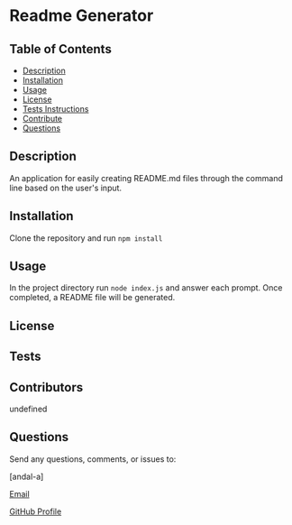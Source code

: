 

# Readme Generator

## Table of Contents
* [Description](#Description)
* [Installation](#Unstallation)
* [Usage](#Usage)
* [License](#License)
* [Tests Instructions](#Tests)
* [Contribute](#Contribute)
* [Questions](#Questions)

## Description
An application for easily creating README.md files through the command line based on the user's input.

## Installation
Clone the repository and run ```npm install```

## Usage
In the project directory run ```node index.js``` and answer each prompt. Once completed, a README file will be generated.

## License


## Tests


## Contributors
undefined

## Questions
Send any questions, comments, or issues to:

[andal-a]

[Email](mailto:aandal77@gmail.com)

[GitHub Profile](https://www.github.com/andal-a)

